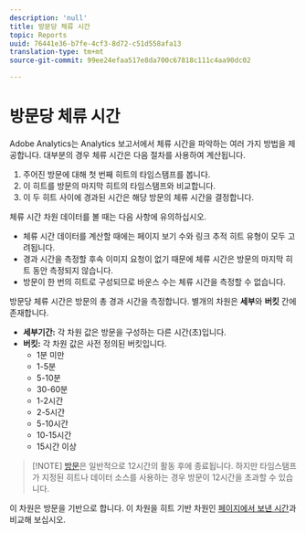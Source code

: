 ```yaml
---
description: 'null'
title: 방문당 체류 시간
topic: Reports
uuid: 76441e36-b7fe-4cf3-8d72-c51d558afa13
translation-type: tm+mt
source-git-commit: 99ee24efaa517e8da700c67818c111c4aa90dc02

---
```



# 방문당 체류 시간

Adobe Analytics는 Analytics 보고서에서 체류 시간을 파악하는 여러 가지 방법을 제공합니다. 대부분의 경우 체류 시간은 다음 절차를 사용하여 계산됩니다.

1. 주어진 방문에 대해 첫 번째 히트의 타임스탬프를 봅니다.
2. 이 히트를 방문의 마지막 히트의 타임스탬프와 비교합니다.
3. 이 두 히트 사이에 경과된 시간은 해당 방문의 체류 시간을 결정합니다.

체류 시간 차원 데이터를 볼 때는 다음 사항에 유의하십시오.

* 체류 시간 데이터를 계산할 때에는 페이지 보기 수와 링크 추적 히트 유형이 모두 고려됩니다.
* 경과 시간을 측정할 후속 이미지 요청이 없기 때문에 체류 시간은 방문의 마지막 히트 동안 측정되지 않습니다.
* 방문이 한 번의 히트로 구성되므로 바운스 수는 체류 시간을 측정할 수 없습니다.

방문당 체류 시간은 방문의 총 경과 시간을 측정합니다. 별개의 차원은 **세부**&#x200B;와 **버킷** 간에 존재합니다.

* **세부기간:** 각 차원 값은 방문을 구성하는 다른 시간(초)입니다.
* **버킷:** 각 차원 값은 사전 정의된 버킷입니다.
   * 1분 미만
   * 1-5분
   * 5-10분
   * 30-60분
   * 1-2시간
   * 2-5시간
   * 5-10시간
   * 10-15시간
   * 15시간 이상

> [!NOTE] [방문](../c-metrics/metrics-visit.md)은 일반적으로 12시간의 활동 후에 종료됩니다. 하지만 타임스탬프가 지정된 히트나 데이터 소스를 사용하는 경우 방문이 12시간을 초과할 수 있습니다.

이 차원은 방문을 기반으로 합니다. 이 차원을 히트 기반 차원인 [페이지에서 보낸 시간](reports-time-spent-on-page.md)과 비교해 보십시오.
